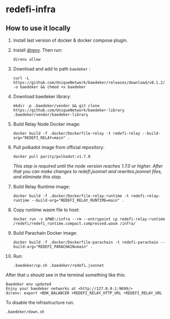 # redefi-infra

## How to use it locally
1. Install last version of docker & docker compose plugin.

2. Install [direnv](https://direnv.net/). Then run:

    ```
    direnv allow 
    ```

3. Download and add to path `baedeker` :

    ```
    curl -L https://github.com/UniqueNetwork/baedeker/releases/download/v0.1.2/baedeker -o baedeker && chmod +x baedeker
    ```

4. Download baedeker library:

    ```
    mkdir -p .baedeker/vendor && git clone https://github.com/UniqueNetwork/baedeker-library .baedeker/vendor/baedeker-library
    ```

5. Build Relay Node Docker image:

    ```
    docker build -f .docker/Dockerfile-relay -t redefi-relay --build-arg="REDEFI_RELAY=main" .
    ```

6. Pull polkadot image from official repository:

    ```
    docker pull parity/polkadot:v1.7.0
    ```

    *This step is required until the node version reaches 1.7.0 or higher. After that you can make changes to redefi.jsonnet and rewrites.jsonnet files, and eliminate this step.* 

7. Build Relay Runtime image:
   
    ```
    docker build -f .docker/Dockerfile-relay-runtime -t redefi-relay-runtime --build-arg="REDEFI_RELAY_RUNTIME=main" .
    ```
    
8. Copy runtime wasm file to host:
    
    ```
    docker run -v $PWD:/infra --rm --entrypoint cp redefi-relay-runtime /redefi/redefi_runtime.compact.compressed.wasm /infra/
    ```

9. Build Parachain Docker image:

    ```
    docker build -f .docker/Dockerfile-parachain -t redefi-parachain --build-arg="REDEFI_PARACHAIN=main" .
    ```

10. Run:

    ```
    .baedeker/up.sh .baedeker/redefi.jsonnet
    ```

Аfter that u should see in the terminal something like this:

```
Baedeker env updated
Enjoy your baedeker networks at <http://127.0.0.1:9699/>
direnv: export +BDK_BALANCER +REDEFI_RELAY_HTTP_URL +REDEFI_RELAY_URL
```

To disable the infrastructure run:

```
.baedeker/down.sh
```